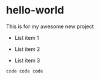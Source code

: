 # hello-world

This is for my awesome new project

* List item 1

* List item 2

* List item 3

~~~
code code code


